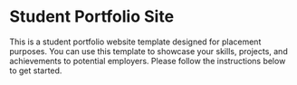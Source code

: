 # Student Portfolio Site
This is a student portfolio website template designed for placement purposes. 
You can use this template to showcase your skills, projects, and achievements to potential employers. Please follow the instructions below to get started.
